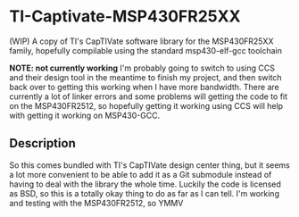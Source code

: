 # TI-Captivate-MSP430FR25XX
(WIP) A copy of TI's CapTIVate software library for the MSP430FR25XX family, hopefully compilable using the standard msp430-elf-gcc toolchain

**NOTE: not currently working**
I'm probably going to switch to using CCS and their design tool in the meantime to finish my project, and then switch back over to getting this working when I have more bandwidth.
There are currently a lot of linker errors and some problems will getting the code to fit on the MSP430FR2512, so hopefully getting it working using CCS will help with getting it working on MSP430-GCC.

## Description
So this comes bundled with TI's CapTIVate design center thing, but it seems a lot more convenient to be able to add it as a Git submodule instead of having to deal with the library the whole time.
Luckily the code is licensed as BSD, so this is a totally okay thing to do as far as I can tell.
I'm working and testing with the MSP430FR2512, so YMMV
